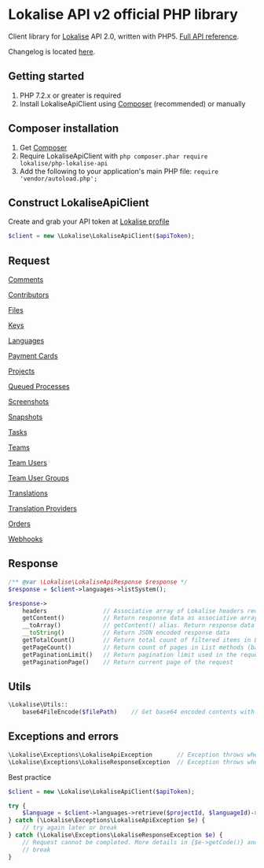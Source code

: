 # Lokalise API v2 official PHP library

Client library for [Lokalise](https://lokalise.com) API 2.0, written with PHP5.
[Full API reference](https://lokalise.com/api2docs/curl/).

Changelog is located [here](CHANGELOG.md).

## Getting started

1. PHP 7.2.x or greater is required
2. Install LokaliseApiClient using [Composer](#composer-installation) (recommended) or manually

## Composer installation

1. Get [Composer](http://getcomposer.org/)
2. Require LokaliseApiClient with `php composer.phar require lokalise/php-lokalise-api`
3. Add the following to your application's main PHP file: `require 'vendor/autoload.php';`

## Construct LokaliseApiClient
Create and grab your API token at [Lokalise profile](https://lokalise.com/profile)

```php
$client = new \Lokalise\LokaliseApiClient($apiToken);
```

## Request

[Comments](Docs/comments.md)

[Contributors](Docs/contributors.md)

[Files](Docs/files.md)

[Keys](Docs/keys.md)

[Languages](Docs/languages.md)

[Payment Cards](Docs/paymentCards.md)

[Projects](Docs/projects.md)

[Queued Processes](Docs/queuedProcesses.md)

[Screenshots](Docs/screenshots.md)

[Snapshots](Docs/snapshots.md)

[Tasks](Docs/tasks.md)

[Teams](Docs/teams.md)

[Team Users](Docs/teamUsers.md)

[Team User Groups](Docs/teamUserGroups.md)

[Translations](Docs/translations.md)

[Translation Providers](Docs/translationProviders.md)

[Orders](Docs/orders.md)

[Webhooks](Docs/webhooks.md)

## Response

```php
/** @var \Lokalise\LokaliseApiResponse $response */
$response = $client->languages->listSystem();

$response->
    headers                // Associative array of Lokalise headers received
    getContent()           // Return response data as associative array
    __toArray()            // getContent() alias. Return response data as associative array
    __toString()           // Return JSON encoded response data
    getTotalCount()        // Return total count of filtered items in List methods
    getPageCount()         // Return count of pages in List methods (based on limit parameter)
    getPaginationLimit()   // Return pagination limit used in the request
    getPaginationPage()    // Return current page of the request
```

## Utils

```php
\Lokalise\Utils::
    base64FileEncode($filePath)    // Get base64 encoded contents with leading mime type
```

## Exceptions and errors

```php
\Lokalise\Exceptions\LokaliseApiException       // Exception throws when Lokalise API can't be reached using Guzzle
\Lokalise\Exceptions\LokaliseResponseException  // Exception throws when Lokalise API responded with a single error
```

Best practice

```php
$client = new \Lokalise\LokaliseApiClient($apiToken);

try {
    $language = $client->languages->retrieve($projectId, $languageId)->getContent();
} catch (\Lokalise\Exceptions\LokaliseApiException $e) {
    // try again later or break
} catch (\Lokalise\Exceptions\LokaliseResponseException $e) {
    // Request cannot be completed. More details in {$e->getCode()} and {$e->getMessage()}
    // break
}
```
